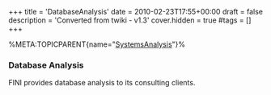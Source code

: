 +++
title = 'DatabaseAnalysis'
date = 2010-02-23T17:55+00:00
draft = false
description = 'Converted from twiki - v1.3'
cover.hidden = true
#tags = []
+++

%META:TOPICPARENT{name="[SystemsAnalysis](SystemsAnalysis "wikilink")"}%

### Database Analysis

FINI provides database analysis to its consulting clients.

